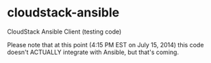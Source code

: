 cloudstack-ansible
==================

CloudStack Ansible Client (testing code)


Please note that at this point (4:15 PM EST on July 15, 2014) this code doesn't ACTUALLY integrate with Ansible, but that's coming.
